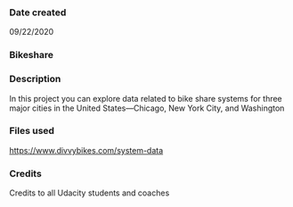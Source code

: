 ### Date created
09/22/2020

### Bikeshare

### Description
In this project you can explore data related to bike share systems for three major cities in the United States—Chicago, New York City, and Washington

### Files used
https://www.divvybikes.com/system-data

### Credits
Credits to all Udacity students and coaches 

